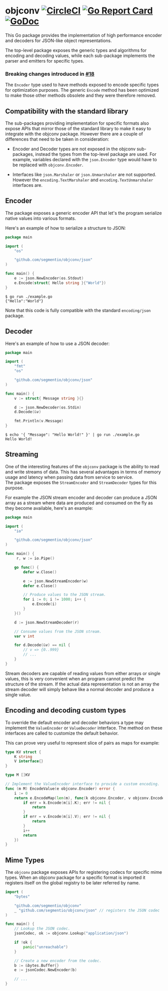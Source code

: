 objconv [![CircleCI](https://circleci.com/gh/segmentio/objconv.svg?style=shield)](https://circleci.com/gh/segmentio/objconv) [![Go Report Card](https://goreportcard.com/badge/github.com/segmentio/objconv)](https://goreportcard.com/report/github.com/segmentio/objconv) [![GoDoc](https://godoc.org/github.com/segmentio/objconv?status.svg)](https://godoc.org/github.com/segmentio/objconv)
=======

This Go package provides the implementation of high performance encoder and
decoders for JSON-like object representations.

The top-level package exposes the generic types and algorithms for encoding and
decoding values, while each sub-package implements the parser and emitters for
specific types.

### Breaking changes introduced in [#18](https://github.com/segmentio/objconv/pull/18)

The `Encoder` type used to have methods exposed to encode specific types for
optimization purposes. The generic `Encode` method has been optimized to make
those other methods obsolete and they were therefore removed.

Compatibility with the standard library
---------------------------------------

The sub-packages providing implementation for specific formats also expose APIs
that mirror those of the standard library to make it easy to integrate with the
objconv package. However there are a couple of differences that need to be taken
in consideration:

- Encoder and Decoder types are not exposed in the objconv sub-packages, instead
the types from the top-level package are used. For example, variables declared
with the `json.Encoder` type would have to be replaced with `objconv.Encoder`.

- Interfaces like `json.Marshaler` or `json.Unmarshaler` are not supported.
However the `encoding.TextMarshaler` and `encoding.TextUnmarshaler` interfaces
are.

Encoder
-------

The package exposes a generic encoder API that let's the program serialize
native values into various formats.

Here's an example of how to serialize a structure to JSON:
```go
package main

import (
    "os"

    "github.com/segmentio/objconv/json"
)

func main() {
    e := json.NewEncoder(os.Stdout)
    e.Encode(struct{ Hello string }{"World"})
}
```
```
$ go run ./example.go
{"Hello":"World"}
```

Note that this code is fully compatible with the standard `encoding/json`
package.

Decoder
-------

Here's an example of how to use a JSON decoder:
```go
package main

import (
    "fmt"
    "os"

    "github.com/segmentio/objconv/json"
)

func main() {
    v := struct{ Message string }{}

    d := json.NewDecoder(os.Stdin)
    d.Decode(&v)

    fmt.Println(v.Message)
}
```
```
$ echo '{ "Message": "Hello World!" }' | go run ./example.go
Hello World!
```

Streaming
---------

One of the interesting features of the `objconv` package is the ability to read
and write streams of data. This has several advantages in terms of memory usage
and latency when passing data from service to service.  
The package exposes the `StreamEncoder` and `StreamDecoder` types for this
purpose.

For example the JSON stream encoder and decoder can produce a JSON array as a
stream where data are produced and consumed on the fly as they become available,
here's an example:
```go
package main

import (
    "io"

    "github.com/segmentio/objconv/json"
)

func main() {
     r, w := io.Pipe()

    go func() {
        defer w.Close()

        e := json.NewStreamEncoder(w)
        defer e.Close()

        // Produce values to the JSON stream.
        for i := 0; i != 1000; i++ {
            e.Encode(i)
        }
    }()

    d := json.NewStreamDecoder(r)

    // Consume values from the JSON stream.
    var v int

    for d.Decode(&v) == nil {
        // v => {0..999}
        // ...
    }
}
```

Stream decoders are capable of reading values from either arrays or single
values, this is very convenient when an program cannot predict the structure of
the stream. If the actual data representation is not an array the stream decoder
will simply behave like a normal decoder and produce a single value.

Encoding and decoding custom types
----------------------------------

To override the default encoder and decoder behaviors a type may implement the
`ValueEncoder` or `ValueDecoder` interface. The method on these interfaces are
called to customize the default behavior.

This can prove very useful to represent slice of pairs as maps for example:
```go
type KV struct {
    K string
    V interface{}
}

type M []KV

// Implement the ValueEncoder interface to provide a custom encoding.
func (m M) EncodeValue(e objconv.Encoder) error {
    i := 0
    return e.EncodeMap(len(m), func(k objconv.Encoder, v objconv.Encoder) (err error) {
        if err = k.Encode(m[i].K); err != nil {
            return
        }
        if err = v.Encode(m[i].V); err != nil {
            return
        }
        i++
        return
    })
}
```

Mime Types
----------

The `objconv` package exposes APIs for registering codecs for specific mime
types. When an objconv package for a specific format is imported
it registers itself on the global registry to be later referred by name.

```go
import (
    "bytes"

    "github.com/segmentio/objconv"
    _ "github.com/segmentio/objconv/json" // registers the JSON codec
)

func main() {
    // Lookup the JSON codec.
    jsonCodec, ok := objconv.Lookup("application/json")

    if !ok {
        panic("unreachable")
    }

    // Create a new encoder from the codec.
    b := &bytes.Buffer{}
    e := jsonCodec.NewEncoder(b)

    // ...
}
```
